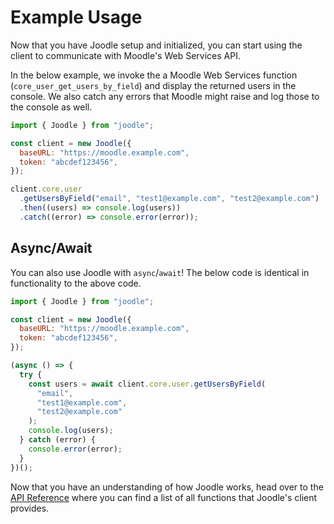 # Example Usage

Now that you have Joodle setup and initialized, you can start using the client to communicate with Moodle's Web Services API.

In the below example, we invoke the a Moodle Web Services function (`core_user_get_users_by_field`) and display the returned users in the console. We also catch any errors that Moodle might raise and log those to the console as well.

```js
import { Joodle } from "joodle";

const client = new Joodle({
  baseURL: "https://moodle.example.com",
  token: "abcdef123456",
});

client.core.user
  .getUsersByField("email", "test1@example.com", "test2@example.com")
  .then((users) => console.log(users))
  .catch((error) => console.error(error));
```

## Async/Await

You can also use Joodle with `async`/`await`! The below code is identical in functionality to the above code.

```js
import { Joodle } from "joodle";

const client = new Joodle({
  baseURL: "https://moodle.example.com",
  token: "abcdef123456",
});

(async () => {
  try {
    const users = await client.core.user.getUsersByField(
      "email",
      "test1@example.com",
      "test2@example.com"
    );
    console.log(users);
  } catch (error) {
    console.error(error);
  }
})();
```

Now that you have an understanding of how Joodle works, head over to the [API Reference](/reference) where you can find a list of all functions that Joodle's client provides.

